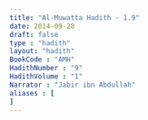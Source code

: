 ```yaml
---
title: "Al-Muwatta Hadith - 1.9"
date: 2014-09-28
draft: false
type : "hadith"
layout: "hadith"
BookCode : "AMH"
HadithNumber : "9"
HadithVolume : "1"
Narrator : "Jabir ibn Abdullah"
aliases : [
]
---
```

